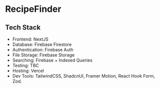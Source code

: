 # RecipeFinder

## Tech Stack
- Frontend: NextJS
- Database: Firebase Firestore
- Authentication: Firebase Auth
- File Storage: Firebase Storage
- Searching: Firebase + Indexed Queries
- Testing: TBC
- Hosting: Vercel
- Dev Tools: TailwindCSS, ShadcnUI, Framer Motion, React Hook Form, Zod.
